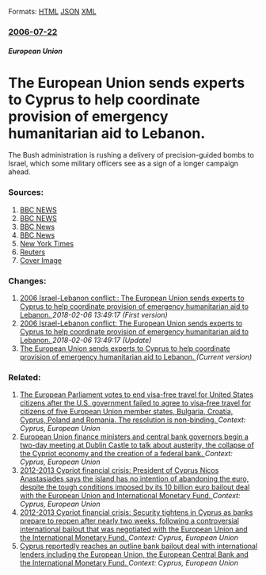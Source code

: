 
Formats: [HTML](/news/2006/07/22/the-european-union-sends-experts-to-cyprus-to-help-coordinate-provision-of-emergency-humanitarian-aid-to-lebanon.html)  [JSON](/news/2006/07/22/the-european-union-sends-experts-to-cyprus-to-help-coordinate-provision-of-emergency-humanitarian-aid-to-lebanon.json)  [XML](/news/2006/07/22/the-european-union-sends-experts-to-cyprus-to-help-coordinate-provision-of-emergency-humanitarian-aid-to-lebanon.xml)  

### [2006-07-22](/news/2006/07/22/index.md)

##### European Union
#  The European Union sends experts to Cyprus to help coordinate provision of emergency humanitarian aid to Lebanon. 

The Bush administration is rushing a delivery of precision-guided bombs to Israel, which some military officers see as a sign of a longer campaign ahead.


### Sources:

1. [BBC NEWS](http://news.bbc.co.uk/1/hi/world/middle_east/5206110.stm)
2. [BBC NEWS](http://news.bbc.co.uk/1/hi/world/middle_east/5207066.stm)
3. [BBC News](http://news.bbc.co.uk/1/hi/uk/5203450.stm)
4. [BBC News](http://news.bbc.co.uk/1/hi/world/middle_east/5205150.stm)
5. [New York Times](https://www.nytimes.com/2006/07/22/world/middleeast/22military.html?hp&ex=1153627200&en=ccb5206208860925&ei=5094&partner=homepage)
6. [Reuters](http://www.alertnet.org/thenews/newsdesk/L22851317.htm)
6. [Cover Image](https://static01.nyt.com/images/2006/07/22/world/leaf.7575.jpg)

### Changes:

1. [ 2006 Israel-Lebanon conflict:: The European Union sends experts to Cyprus to help coordinate provision of emergency humanitarian aid to Lebanon. ](/news/2006/07/22/2006-israel-lebanon-conflict-the-european-union-sends-experts-to-cyprus-to-help-coordinate-provision-of-emergency-humanitarian-aid-to-leb.md) _2018-02-06 13:49:17 (First version)_
2. [ 2006 Israel-Lebanon conflict: The European Union sends experts to Cyprus to help coordinate provision of emergency humanitarian aid to Lebanon. ](/news/2006/07/22/2006-israel-lebanon-conflict-p-the-european-union-sends-experts-to-cyprus-to-help-coordinate-provision-of-emergency-humanitarian-aid-to-leb.md) _2018-02-06 13:49:17 (Update)_
2. [ The European Union sends experts to Cyprus to help coordinate provision of emergency humanitarian aid to Lebanon. ](/news/2006/07/22/the-european-union-sends-experts-to-cyprus-to-help-coordinate-provision-of-emergency-humanitarian-aid-to-lebanon.md) _(Current version)_

### Related:

1. [The European Parliament votes to end visa-free travel for United States citizens after the U.S. government failed to agree to visa-free travel for citizens of five European Union member states, Bulgaria, Croatia, Cyprus, Poland and Romania. The resolution is non-binding. ](/news/2017/03/3/the-european-parliament-votes-to-end-visa-free-travel-for-united-states-citizens-after-the-u-s-government-failed-to-agree-to-visa-free-trav.md) _Context: Cyprus, European Union_
2. [European Union finance ministers and central bank governors begin a two-day meeting at Dublin Castle to talk about austerity, the collapse of the Cypriot economy and the creation of a federal bank. ](/news/2013/04/12/european-union-finance-ministers-and-central-bank-governors-begin-a-two-day-meeting-at-dublin-castle-to-talk-about-austerity-the-collapse-o.md) _Context: Cyprus, European Union_
3. [2012-2013 Cypriot financial crisis: President of Cyprus Nicos Anastasiades says the island has no intention of abandoning the euro, despite the tough conditions imposed by its 10 billion euro bailout deal with the European Union and International Monetary Fund. ](/news/2013/03/29/2012a2013-cypriot-financial-crisis-president-of-cyprus-nicos-anastasiades-says-the-island-has-no-intention-of-abandoning-the-euro-despit.md) _Context: Cyprus, European Union_
4. [2012-2013 Cypriot financial crisis: Security tightens in Cyprus as banks prepare to reopen after nearly two weeks, following a controversial international bailout that was negotiated with the European Union and the International Monetary Fund. ](/news/2013/03/28/2012a2013-cypriot-financial-crisis-security-tightens-in-cyprus-as-banks-prepare-to-reopen-after-nearly-two-weeks-following-a-controversi.md) _Context: Cyprus, European Union_
5. [Cyprus reportedly reaches an outline bank bailout deal with international lenders including the European Union, the European Central Bank and the International Monetary Fund. ](/news/2013/03/25/cyprus-reportedly-reaches-an-outline-bank-bailout-deal-with-international-lenders-including-the-european-union-the-european-central-bank-an.md) _Context: Cyprus, European Union_
